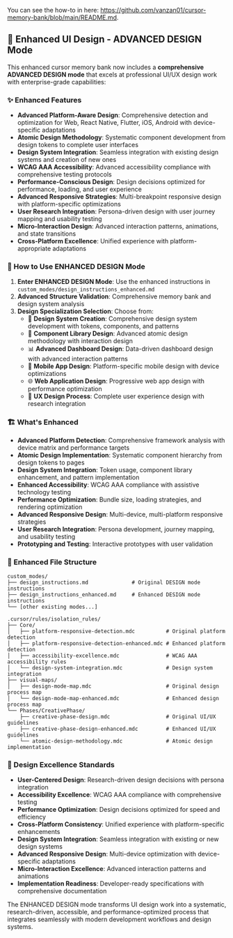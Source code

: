 You can see the how-to in here: https://github.com/vanzan01/cursor-memory-bank/blob/main/README.md.

## 🎨 Enhanced UI Design - ADVANCED DESIGN Mode

This enhanced cursor memory bank now includes a **comprehensive ADVANCED DESIGN mode** that excels at professional UI/UX design work with enterprise-grade capabilities:

### ✨ Enhanced Features
- **Advanced Platform-Aware Design**: Comprehensive detection and optimization for Web, React Native, Flutter, iOS, Android with device-specific adaptations
- **Atomic Design Methodology**: Systematic component development from design tokens to complete user interfaces
- **Design System Integration**: Seamless integration with existing design systems and creation of new ones
- **WCAG AAA Accessibility**: Advanced accessibility compliance with comprehensive testing protocols
- **Performance-Conscious Design**: Design decisions optimized for performance, loading, and user experience
- **Advanced Responsive Strategies**: Multi-breakpoint responsive design with platform-specific optimizations
- **User Research Integration**: Persona-driven design with user journey mapping and usability testing
- **Micro-Interaction Design**: Advanced interaction patterns, animations, and state transitions
- **Cross-Platform Excellence**: Unified experience with platform-appropriate adaptations

### 🚀 How to Use ENHANCED DESIGN Mode

1. **Enter ENHANCED DESIGN Mode**: Use the enhanced instructions in `custom_modes/design_instructions_enhanced.md`
2. **Advanced Structure Validation**: Comprehensive memory bank and design system analysis
3. **Design Specialization Selection**: Choose from:
   - 🎨 **Design System Creation**: Comprehensive design system development with tokens, components, and patterns
   - 🧩 **Component Library Design**: Advanced atomic design methodology with interaction design
   - 📊 **Advanced Dashboard Design**: Data-driven dashboard design with advanced interaction patterns
   - 📱 **Mobile App Design**: Platform-specific mobile design with device optimizations
   - 🌐 **Web Application Design**: Progressive web app design with performance optimization
   - 🔄 **UX Design Process**: Complete user experience design with research integration

### 🏗️ What's Enhanced
- **Advanced Platform Detection**: Comprehensive framework analysis with device matrix and performance targets
- **Atomic Design Implementation**: Systematic component hierarchy from design tokens to pages
- **Design System Integration**: Token usage, component library enhancement, and pattern implementation
- **Enhanced Accessibility**: WCAG AAA compliance with assistive technology testing
- **Performance Optimization**: Bundle size, loading strategies, and rendering optimization
- **Advanced Responsive Design**: Multi-device, multi-platform responsive strategies
- **User Research Integration**: Persona development, journey mapping, and usability testing
- **Prototyping and Testing**: Interactive prototypes with user validation

### 📁 Enhanced File Structure
```
custom_modes/
├── design_instructions.md              # Original DESIGN mode instructions
├── design_instructions_enhanced.md     # Enhanced DESIGN mode instructions
└── [other existing modes...]

.cursor/rules/isolation_rules/
├── Core/
│   ├── platform-responsive-detection.mdc          # Original platform detection
│   ├── platform-responsive-detection-enhanced.mdc # Enhanced platform detection
│   ├── accessibility-excellence.mdc               # WCAG AAA accessibility rules
│   └── design-system-integration.mdc              # Design system integration
├── visual-maps/
│   ├── design-mode-map.mdc                        # Original design process map
│   └── design-mode-map-enhanced.mdc               # Enhanced design process map
└── Phases/CreativePhase/
    ├── creative-phase-design.mdc                  # Original UI/UX guidelines
    ├── creative-phase-design-enhanced.mdc         # Enhanced UI/UX guidelines
    └── atomic-design-methodology.mdc              # Atomic design implementation
```

### 🎯 Design Excellence Standards
- **User-Centered Design**: Research-driven design decisions with persona integration
- **Accessibility Excellence**: WCAG AAA compliance with comprehensive testing
- **Performance Optimization**: Design decisions optimized for speed and efficiency
- **Cross-Platform Consistency**: Unified experience with platform-specific enhancements
- **Design System Integration**: Seamless integration with existing or new design systems
- **Advanced Responsive Design**: Multi-device optimization with device-specific adaptations
- **Micro-Interaction Excellence**: Advanced interaction patterns and animations
- **Implementation Readiness**: Developer-ready specifications with comprehensive documentation

The ENHANCED DESIGN mode transforms UI design work into a systematic, research-driven, accessible, and performance-optimized process that integrates seamlessly with modern development workflows and design systems.
